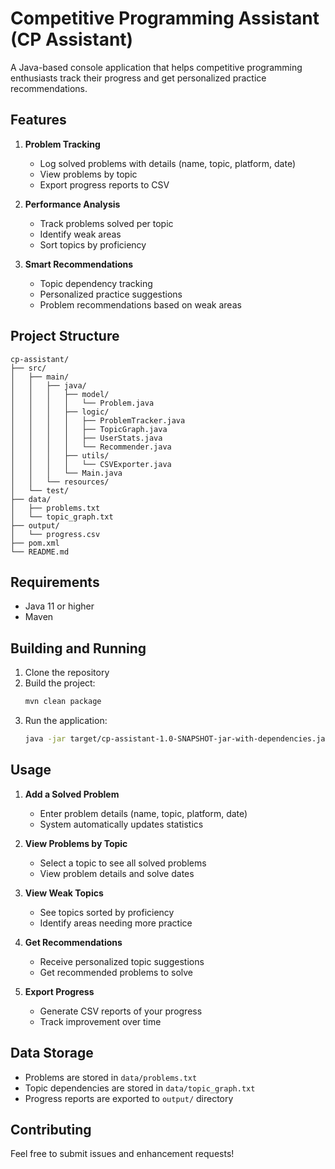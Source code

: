 # Competitive Programming Assistant (CP Assistant)

A Java-based console application that helps competitive programming enthusiasts track their progress and get personalized practice recommendations.

## Features

1. **Problem Tracking**

   - Log solved problems with details (name, topic, platform, date)
   - View problems by topic
   - Export progress reports to CSV

2. **Performance Analysis**

   - Track problems solved per topic
   - Identify weak areas
   - Sort topics by proficiency

3. **Smart Recommendations**
   - Topic dependency tracking
   - Personalized practice suggestions
   - Problem recommendations based on weak areas

## Project Structure

```
cp-assistant/
├── src/
│   ├── main/
│   │   ├── java/
│   │   │   ├── model/
│   │   │   │   └── Problem.java
│   │   │   ├── logic/
│   │   │   │   ├── ProblemTracker.java
│   │   │   │   ├── TopicGraph.java
│   │   │   │   ├── UserStats.java
│   │   │   │   └── Recommender.java
│   │   │   ├── utils/
│   │   │   │   └── CSVExporter.java
│   │   │   └── Main.java
│   │   └── resources/
│   └── test/
├── data/
│   ├── problems.txt
│   └── topic_graph.txt
├── output/
│   └── progress.csv
├── pom.xml
└── README.md
```

## Requirements

- Java 11 or higher
- Maven

## Building and Running

1. Clone the repository
2. Build the project:
   ```bash
   mvn clean package
   ```
3. Run the application:
   ```bash
   java -jar target/cp-assistant-1.0-SNAPSHOT-jar-with-dependencies.jar
   ```

## Usage

1. **Add a Solved Problem**

   - Enter problem details (name, topic, platform, date)
   - System automatically updates statistics

2. **View Problems by Topic**

   - Select a topic to see all solved problems
   - View problem details and solve dates

3. **View Weak Topics**

   - See topics sorted by proficiency
   - Identify areas needing more practice

4. **Get Recommendations**

   - Receive personalized topic suggestions
   - Get recommended problems to solve

5. **Export Progress**
   - Generate CSV reports of your progress
   - Track improvement over time

## Data Storage

- Problems are stored in `data/problems.txt`
- Topic dependencies are stored in `data/topic_graph.txt`
- Progress reports are exported to `output/` directory

## Contributing

Feel free to submit issues and enhancement requests!
